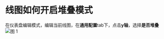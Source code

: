 # 线图如何开启堆叠模式

在仪表盘编辑模式，编辑当前线图，在**通用配置**tab下，点击**y轴**，选择**是否堆叠**
![图 1](/img/src/visulization/lineChart/stacking/stacking1.png) 
